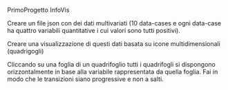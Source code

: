 PrimoProgetto InfoVis

Creare un file json con dei dati multivariati (10 data-cases e ogni data-case ha 
quattro variabili quantitative i cui valori sono tutti positivi).

Creare una visualizzazione di questi dati basata su icone multidimensionali (quadrigogli)

Cliccando su una foglia di un quadrifoglio tutti i quadrifogli si dispongono 
orizzontalmente in base alla variabile rappresentata da quella foglia. 
Fai in modo che le transizioni siano progressive e non a salti. 

 
